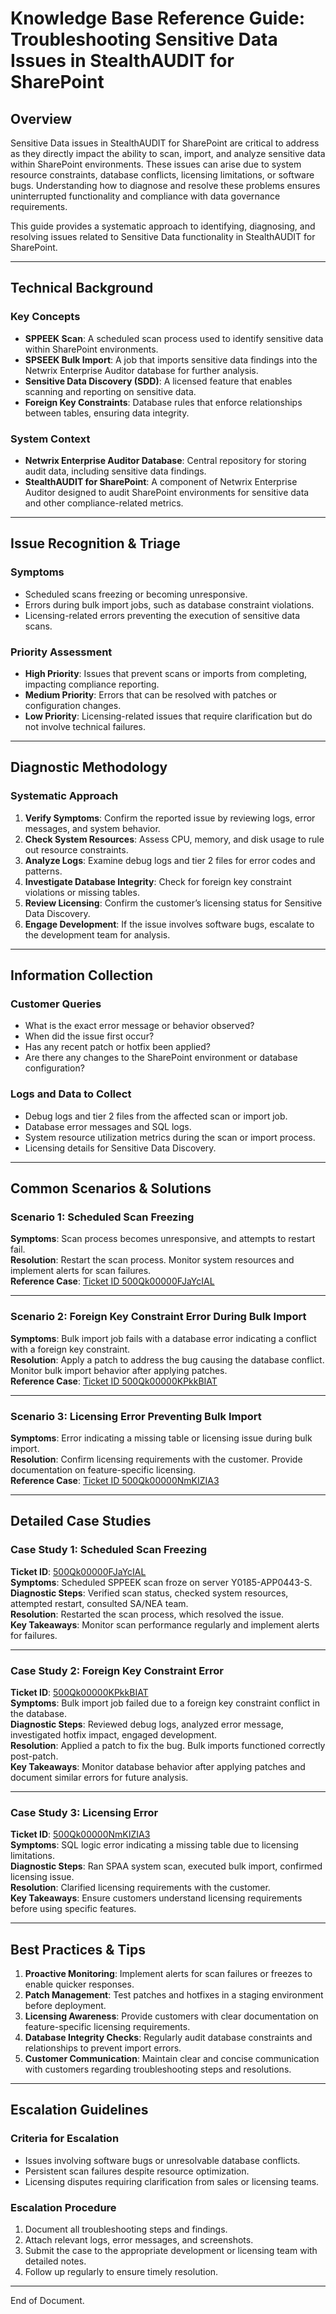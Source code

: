 # Knowledge Base Reference Guide: Troubleshooting Sensitive Data Issues in StealthAUDIT for SharePoint

## Overview

Sensitive Data issues in StealthAUDIT for SharePoint are critical to address as they directly impact the ability to scan, import, and analyze sensitive data within SharePoint environments. These issues can arise due to system resource constraints, database conflicts, licensing limitations, or software bugs. Understanding how to diagnose and resolve these problems ensures uninterrupted functionality and compliance with data governance requirements.

This guide provides a systematic approach to identifying, diagnosing, and resolving issues related to Sensitive Data functionality in StealthAUDIT for SharePoint.

---

## Technical Background

### Key Concepts
- **SPPEEK Scan**: A scheduled scan process used to identify sensitive data within SharePoint environments.
- **SPSEEK Bulk Import**: A job that imports sensitive data findings into the Netwrix Enterprise Auditor database for further analysis.
- **Sensitive Data Discovery (SDD)**: A licensed feature that enables scanning and reporting on sensitive data.
- **Foreign Key Constraints**: Database rules that enforce relationships between tables, ensuring data integrity.

### System Context
- **Netwrix Enterprise Auditor Database**: Central repository for storing audit data, including sensitive data findings.
- **StealthAUDIT for SharePoint**: A component of Netwrix Enterprise Auditor designed to audit SharePoint environments for sensitive data and other compliance-related metrics.

---

## Issue Recognition & Triage

### Symptoms
- Scheduled scans freezing or becoming unresponsive.
- Errors during bulk import jobs, such as database constraint violations.
- Licensing-related errors preventing the execution of sensitive data scans.

### Priority Assessment
- **High Priority**: Issues that prevent scans or imports from completing, impacting compliance reporting.
- **Medium Priority**: Errors that can be resolved with patches or configuration changes.
- **Low Priority**: Licensing-related issues that require clarification but do not involve technical failures.

---

## Diagnostic Methodology

### Systematic Approach
1. **Verify Symptoms**: Confirm the reported issue by reviewing logs, error messages, and system behavior.
2. **Check System Resources**: Assess CPU, memory, and disk usage to rule out resource constraints.
3. **Analyze Logs**: Examine debug logs and tier 2 files for error codes and patterns.
4. **Investigate Database Integrity**: Check for foreign key constraint violations or missing tables.
5. **Review Licensing**: Confirm the customer’s licensing status for Sensitive Data Discovery.
6. **Engage Development**: If the issue involves software bugs, escalate to the development team for analysis.

---

## Information Collection

### Customer Queries
- What is the exact error message or behavior observed?
- When did the issue first occur?
- Has any recent patch or hotfix been applied?
- Are there any changes to the SharePoint environment or database configuration?

### Logs and Data to Collect
- Debug logs and tier 2 files from the affected scan or import job.
- Database error messages and SQL logs.
- System resource utilization metrics during the scan or import process.
- Licensing details for Sensitive Data Discovery.

---

## Common Scenarios & Solutions

### Scenario 1: Scheduled Scan Freezing
**Symptoms**: Scan process becomes unresponsive, and attempts to restart fail.  
**Resolution**: Restart the scan process. Monitor system resources and implement alerts for scan failures.  
**Reference Case**: [Ticket ID 500Qk00000FJaYcIAL](https://nwxcorp.lightning.force.com/lightning/r/Case/500Qk00000FJaYcIAL/view)

---

### Scenario 2: Foreign Key Constraint Error During Bulk Import
**Symptoms**: Bulk import job fails with a database error indicating a conflict with a foreign key constraint.  
**Resolution**: Apply a patch to address the bug causing the database conflict. Monitor bulk import behavior after applying patches.  
**Reference Case**: [Ticket ID 500Qk00000KPkkBIAT](https://nwxcorp.lightning.force.com/lightning/r/Case/500Qk00000KPkkBIAT/view)

---

### Scenario 3: Licensing Error Preventing Bulk Import
**Symptoms**: Error indicating a missing table or licensing issue during bulk import.  
**Resolution**: Confirm licensing requirements with the customer. Provide documentation on feature-specific licensing.  
**Reference Case**: [Ticket ID 500Qk00000NmKIZIA3](https://nwxcorp.lightning.force.com/lightning/r/Case/500Qk00000NmKIZIA3/view)

---

## Detailed Case Studies

### Case Study 1: Scheduled Scan Freezing
**Ticket ID**: [500Qk00000FJaYcIAL](https://nwxcorp.lightning.force.com/lightning/r/Case/500Qk00000FJaYcIAL/view)  
**Symptoms**: Scheduled SPPEEK scan froze on server Y0185-APP0443-S.  
**Diagnostic Steps**: Verified scan status, checked system resources, attempted restart, consulted SA/NEA team.  
**Resolution**: Restarted the scan process, which resolved the issue.  
**Key Takeaways**: Monitor scan performance regularly and implement alerts for failures.  

---

### Case Study 2: Foreign Key Constraint Error
**Ticket ID**: [500Qk00000KPkkBIAT](https://nwxcorp.lightning.force.com/lightning/r/Case/500Qk00000KPkkBIAT/view)  
**Symptoms**: Bulk import job failed due to a foreign key constraint conflict in the database.  
**Diagnostic Steps**: Reviewed debug logs, analyzed error message, investigated hotfix impact, engaged development.  
**Resolution**: Applied a patch to fix the bug. Bulk imports functioned correctly post-patch.  
**Key Takeaways**: Monitor database behavior after applying patches and document similar errors for future analysis.  

---

### Case Study 3: Licensing Error
**Ticket ID**: [500Qk00000NmKIZIA3](https://nwxcorp.lightning.force.com/lightning/r/Case/500Qk00000NmKIZIA3/view)  
**Symptoms**: SQL logic error indicating a missing table due to licensing limitations.  
**Diagnostic Steps**: Ran SPAA system scan, executed bulk import, confirmed licensing issue.  
**Resolution**: Clarified licensing requirements with the customer.  
**Key Takeaways**: Ensure customers understand licensing requirements before using specific features.  

---

## Best Practices & Tips

1. **Proactive Monitoring**: Implement alerts for scan failures or freezes to enable quicker responses.
2. **Patch Management**: Test patches and hotfixes in a staging environment before deployment.
3. **Licensing Awareness**: Provide customers with clear documentation on feature-specific licensing requirements.
4. **Database Integrity Checks**: Regularly audit database constraints and relationships to prevent import errors.
5. **Customer Communication**: Maintain clear and concise communication with customers regarding troubleshooting steps and resolutions.

---

## Escalation Guidelines

### Criteria for Escalation
- Issues involving software bugs or unresolvable database conflicts.
- Persistent scan failures despite resource optimization.
- Licensing disputes requiring clarification from sales or licensing teams.

### Escalation Procedure
1. Document all troubleshooting steps and findings.
2. Attach relevant logs, error messages, and screenshots.
3. Submit the case to the appropriate development or licensing team with detailed notes.
4. Follow up regularly to ensure timely resolution.

--- 

End of Document.